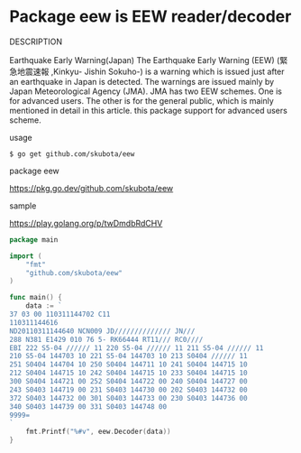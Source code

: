Package eew is EEW reader/decoder
===================

DESCRIPTION

Earthquake Early Warning(Japan)
The Earthquake Early Warning (EEW) (緊急地震速報 ,Kinkyu- Jishin Sokuho-) is a warning which is issued just after an earthquake in Japan is detected.
The warnings are issued mainly by Japan Meteorological Agency (JMA).
JMA has two EEW schemes. One is for advanced users. The other is for the general public, which is mainly mentioned in detail in this article.
this package support for advanced users scheme.

usage

	$ go get github.com/skubota/eew

package eew 

<https://pkg.go.dev/github.com/skubota/eew>

sample

<https://play.golang.org/p/twDmdbRdCHV>

```go
package main

import (
	"fmt"
	"github.com/skubota/eew"
)

func main() {
	data := `
37 03 00 110311144702 C11
110311144616
ND20110311144640 NCN009 JD////////////// JN///
288 N381 E1429 010 76 5- RK66444 RT11/// RC0////
EBI 222 S5-04 ////// 11 220 S5-04 ////// 11 211 S5-04 ////// 11
210 S5-04 144703 10 221 S5-04 144703 10 213 S0404 ////// 11
251 S0404 144704 10 250 S0404 144711 10 241 S0404 144715 10
212 S0404 144715 10 242 S0404 144715 10 233 S0404 144715 10
300 S0404 144721 00 252 S0404 144722 00 240 S0404 144727 00
243 S0403 144719 00 231 S0403 144730 00 202 S0403 144732 00
372 S0403 144732 00 301 S0403 144733 00 230 S0403 144736 00
340 S0403 144739 00 331 S0403 144748 00
9999=
`
	fmt.Printf("%#v", eew.Decoder(data))
}
```



